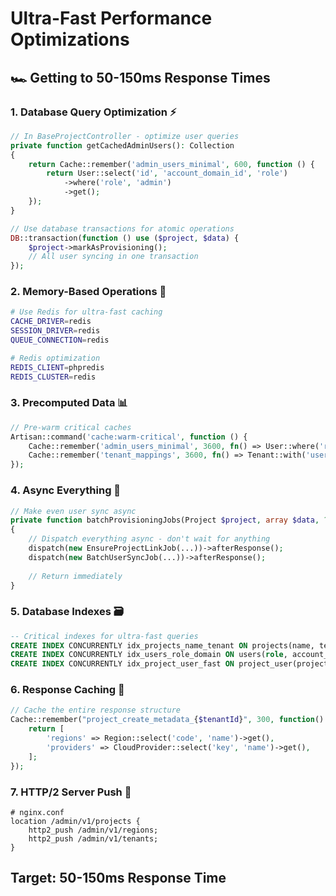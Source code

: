 # Ultra-Fast Performance Optimizations

## 🏎️ Getting to 50-150ms Response Times

### 1. **Database Query Optimization** ⚡
```php
// In BaseProjectController - optimize user queries
private function getCachedAdminUsers(): Collection
{
    return Cache::remember('admin_users_minimal', 600, function () {
        return User::select('id', 'account_domain_id', 'role')
            ->where('role', 'admin')
            ->get();
    });
}

// Use database transactions for atomic operations
DB::transaction(function () use ($project, $data) {
    $project->markAsProvisioning();
    // All user syncing in one transaction
});
```

### 2. **Memory-Based Operations** 🧠
```bash
# Use Redis for ultra-fast caching
CACHE_DRIVER=redis
SESSION_DRIVER=redis
QUEUE_CONNECTION=redis

# Redis optimization
REDIS_CLIENT=phpredis
REDIS_CLUSTER=redis
```

### 3. **Precomputed Data** 📊
```php
// Pre-warm critical caches
Artisan::command('cache:warm-critical', function () {
    Cache::remember('admin_users_minimal', 3600, fn() => User::where('role', 'admin')->select('id')->get());
    Cache::remember('tenant_mappings', 3600, fn() => Tenant::with('users:id')->get());
});
```

### 4. **Async Everything** 🌊
```php
// Make even user sync async
private function batchProvisioningJobs(Project $project, array $data, ?User $actor, User $client): void
{
    // Dispatch everything async - don't wait for anything
    dispatch(new EnsureProjectLinkJob(...))->afterResponse();
    dispatch(new BatchUserSyncJob(...))->afterResponse();
    
    // Return immediately
}
```

### 5. **Database Indexes** 🗃️
```sql
-- Critical indexes for ultra-fast queries
CREATE INDEX CONCURRENTLY idx_projects_name_tenant ON projects(name, tenant_id);
CREATE INDEX CONCURRENTLY idx_users_role_domain ON users(role, account_domain_id);
CREATE INDEX CONCURRENTLY idx_project_user_fast ON project_user(project_id, user_id);
```

### 6. **Response Caching** 💨
```php
// Cache the entire response structure
Cache::remember("project_create_metadata_{$tenantId}", 300, function() {
    return [
        'regions' => Region::select('code', 'name')->get(),
        'providers' => CloudProvider::select('key', 'name')->get(),
    ];
});
```

### 7. **HTTP/2 Server Push** 🚀
```nginx
# nginx.conf
location /admin/v1/projects {
    http2_push /admin/v1/regions;
    http2_push /admin/v1/tenants;
}
```

## Target: **50-150ms Response Time**